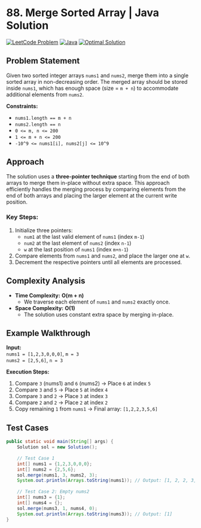 # 88. Merge Sorted Array | Java Solution

[![LeetCode Problem](https://img.shields.io/badge/LeetCode-88.%20Merge%20Sorted%20Array-blue)](https://leetcode.com/problems/merge-sorted-array/)
[![Java](https://img.shields.io/badge/Language-Java-orange)](https://java.com)
[![Optimal Solution](https://img.shields.io/badge/Solution-Optimal-brightgreen)]()

## Problem Statement
Given two sorted integer arrays `nums1` and `nums2`, merge them into a single sorted array in non-decreasing order. The merged array should be stored inside `nums1`, which has enough space (size = `m + n`) to accommodate additional elements from `nums2`.

**Constraints:**
- `nums1.length == m + n`
- `nums2.length == n`
- `0 <= m, n <= 200`
- `1 <= m + n <= 200`
- `-10^9 <= nums1[i], nums2[j] <= 10^9`

## Approach
The solution uses a **three-pointer technique** starting from the end of both arrays to merge them in-place without extra space. This approach efficiently handles the merging process by comparing elements from the end of both arrays and placing the larger element at the current write position.

### Key Steps:
1. Initialize three pointers:
   - `num1` at the last valid element of `nums1` (index `m-1`)
   - `num2` at the last element of `nums2` (index `n-1`)
   - `w` at the last position of `nums1` (index `m+n-1`)
2. Compare elements from `nums1` and `nums2`, and place the larger one at `w`.
3. Decrement the respective pointers until all elements are processed.

## Complexity Analysis
- **Time Complexity:** **O(m + n)**  
  - We traverse each element of `nums1` and `nums2` exactly once.
- **Space Complexity:** **O(1)**  
  - The solution uses constant extra space by merging in-place.

## Example Walkthrough
**Input:**  
`nums1 = [1,2,3,0,0,0]`, `m = 3`  
`nums2 = [2,5,6]`, `n = 3`

**Execution Steps:**
1. Compare `3` (nums1) and `6` (nums2) → Place `6` at index `5`
2. Compare `3` and `5` → Place `5` at index `4`
3. Compare `3` and `2` → Place `3` at index `3`
4. Compare `2` and `2` → Place `2` at index `2`
5. Copy remaining `1` from `nums1` → Final array: `[1,2,2,3,5,6]`

## Test Cases
```java
public static void main(String[] args) {
    Solution sol = new Solution();
    
    // Test Case 1
    int[] nums1 = {1,2,3,0,0,0};
    int[] nums2 = {2,5,6};
    sol.merge(nums1, 3, nums2, 3);
    System.out.println(Arrays.toString(nums1)); // Output: [1, 2, 2, 3, 5, 6]
    
    // Test Case 2: Empty nums2
    int[] nums3 = {1};
    int[] nums4 = {};
    sol.merge(nums3, 1, nums4, 0);
    System.out.println(Arrays.toString(nums3)); // Output: [1]
}
```
